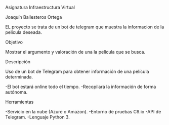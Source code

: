 Asignatura Infraestructura Virtual

Joaquín Ballesteros Ortega

EL proyecto se trata de un bot de telegram que muestra la informacion de la pelicula deseada.

Objetivo

Mostrar el argumento y valoración de una la película que se busca.

Descripción

Uso de un bot de Telegram para obtener información de una película determinada.

-El bot estará online todo el tiempo. -Recopilará la información de forma autónoma.

Herramientas

-Servicio en la nube (Azure o Amazon). -Entorno de pruebas C9.io -API de Telegram. -Lenguaje Python 3.
